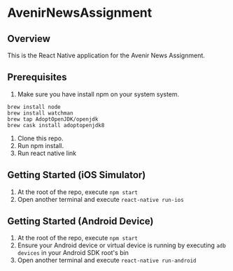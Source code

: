 # AvenirNewsAssignment

## Overview

This is the React Native application for the Avenir News Assignment. 

## Prerequisites
1. Make sure you have install npm on your system system.

```Use below command to setup you system
brew install node
brew install watchman
brew tap AdoptOpenJDK/openjdk
brew cask install adoptopenjdk8
```

1. Clone this repo.
1. Run npm install.
1. Run react native link

## Getting Started (iOS Simulator)

1. At the root of the repo, execute `npm start`
1. Open another terminal and execute `react-native run-ios`

## Getting Started (Android Device)

1. At the root of the repo, execute `npm start`
1. Ensure your Android device or virtual device is running by executing `adb devices` in your Android SDK root's bin
1. Open another terminal and execute `react-native run-android`
